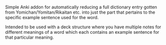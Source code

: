 Simple Anki addon for automatically reducing a full dictionary entry gotten from Yomichan/Yomitan/Rikaitan etc. into just the part that pertains to the specific example sentence used for the word.

Intended to be used with a deck structure where you have multiple notes for different meanings of a word which each contains an example sentence for that particular meaning.
